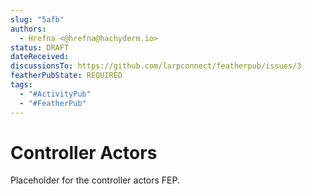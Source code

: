 ```yaml
---
slug: "5afb"
authors:
  - Hrefna <@hrefna@hachyderm.io>
status: DRAFT
dateReceived:
discussionsTo: https://github.com/larpconnect/featherpub/issues/3
featherPubState: REQUIRED
tags:
  - "#ActivityPub"
  - "#FeatherPub"
---
```


# Controller Actors

Placeholder for the controller actors FEP.
